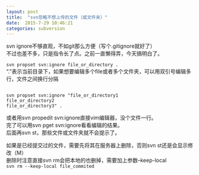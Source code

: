 ```yaml
---
layout: post
title:  "svn忽略不想上传的文件（或文件夹）"
date:  2015-7-29 10:46:21 
categories: subversion 
---
```


svn ignore不够直观，不如git那么方便（写个.gitignore就好了）    
不过也差不多，只是指令长了点。之前一直懒得弄，今天搞明白了。   

```svn propset svn:ignore file_or_directory .```  
“.”表示当前目录下，如果想要编辑多个file或者多个文件夹，可以用双引号编辑多行，文件之间换行分隔      
  
<pre><code>
svn propset svn:ignore "file_or_directory1  
file_or_directory2   
file_or_directory3" .  
</code></pre>
或者用svn propedit svn:ignore直接vim编辑器，没个文件一行。   
完了可以用svn pget svn:ignore看看编辑的结果。   
后面再svn st，那些文件或文件夹就不会提示了。  
   
如果是已经提交过的文件，需要先将其在服务器上删除，否则svn st还是会显示修改（M）   
删除时注意直接svn rm会把本地的也删掉，需要加上参数–keep-local   
```svn rm --keep-local file_commited```  

